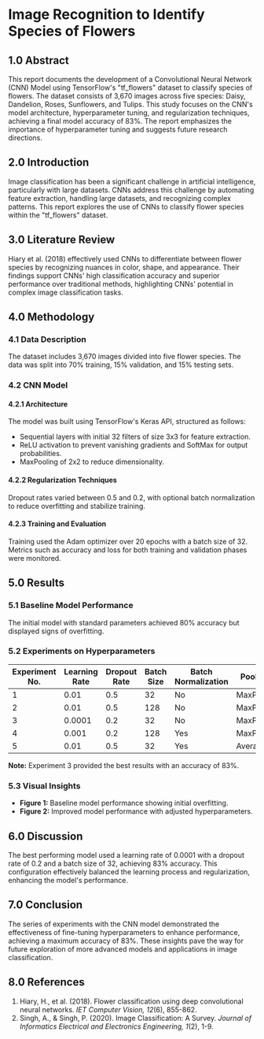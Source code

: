 # Image Recognition to Identify Species of Flowers

## 1.0 Abstract
This report documents the development of a Convolutional Neural Network (CNN) Model using TensorFlow's "tf_flowers" dataset to classify species of flowers. The dataset consists of 3,670 images across five species: Daisy, Dandelion, Roses, Sunflowers, and Tulips. This study focuses on the CNN's model architecture, hyperparameter tuning, and regularization techniques, achieving a final model accuracy of 83%. The report emphasizes the importance of hyperparameter tuning and suggests future research directions.

## 2.0 Introduction
Image classification has been a significant challenge in artificial intelligence, particularly with large datasets. CNNs address this challenge by automating feature extraction, handling large datasets, and recognizing complex patterns. This report explores the use of CNNs to classify flower species within the "tf_flowers" dataset.

## 3.0 Literature Review
Hiary et al. (2018) effectively used CNNs to differentiate between flower species by recognizing nuances in color, shape, and appearance. Their findings support CNNs' high classification accuracy and superior performance over traditional methods, highlighting CNNs' potential in complex image classification tasks.

## 4.0 Methodology

### 4.1 Data Description
The dataset includes 3,670 images divided into five flower species. The data was split into 70% training, 15% validation, and 15% testing sets.

### 4.2 CNN Model

#### 4.2.1 Architecture
The model was built using TensorFlow's Keras API, structured as follows:
- Sequential layers with initial 32 filters of size 3x3 for feature extraction.
- ReLU activation to prevent vanishing gradients and SoftMax for output probabilities.
- MaxPooling of 2x2 to reduce dimensionality.

#### 4.2.2 Regularization Techniques
Dropout rates varied between 0.5 and 0.2, with optional batch normalization to reduce overfitting and stabilize training.

#### 4.2.3 Training and Evaluation
Training used the Adam optimizer over 20 epochs with a batch size of 32. Metrics such as accuracy and loss for both training and validation phases were monitored.

## 5.0 Results

### 5.1 Baseline Model Performance
The initial model with standard parameters achieved 80% accuracy but displayed signs of overfitting.

### 5.2 Experiments on Hyperparameters

| Experiment No. | Learning Rate | Dropout Rate | Batch Size | Batch Normalization | Pooling Type | Accuracy Score |
|----------------|---------------|--------------|------------|---------------------|--------------|----------------|
| 1              | 0.01          | 0.5          | 32         | No                  | MaxPooling   | 80%            |
| 2              | 0.01          | 0.5          | 128        | No                  | MaxPooling   | 71%            |
| 3              | 0.0001        | 0.2          | 32         | No                  | MaxPooling   | 83%            |
| 4              | 0.001         | 0.2          | 128        | Yes                 | MaxPooling   | 80%            |
| 5              | 0.01          | 0.5          | 32         | Yes                 | AveragePooling | 74%          |

**Note:** Experiment 3 provided the best results with an accuracy of 83%.

### 5.3 Visual Insights

- **Figure 1:** Baseline model performance showing initial overfitting.
- **Figure 2:** Improved model performance with adjusted hyperparameters.

## 6.0 Discussion
The best performing model used a learning rate of 0.0001 with a dropout rate of 0.2 and a batch size of 32, achieving 83% accuracy. This configuration effectively balanced the learning process and regularization, enhancing the model's performance.

## 7.0 Conclusion
The series of experiments with the CNN model demonstrated the effectiveness of fine-tuning hyperparameters to enhance performance, achieving a maximum accuracy of 83%. These insights pave the way for future exploration of more advanced models and applications in image classification.

## 8.0 References
1. Hiary, H., et al. (2018). Flower classification using deep convolutional neural networks. *IET Computer Vision, 12*(6), 855-862.
2. Singh, A., & Singh, P. (2020). Image Classification: A Survey. *Journal of Informatics Electrical and Electronics Engineering, 1*(2), 1-9.
